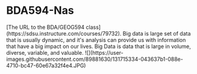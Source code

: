 # BDA594-Nas
<Nasser Mohieddin.> 
[The URL to the BDA/GEOG594 class](https://sdsu.instructure.com/courses/79732). 
Big data is large set of data that is usually dynamic, and it's analysis can provide us with information that have a big impact on our lives. Big Data is data that is large in volume, diverse, variable, and valuable. 
![](https://user-images.githubusercontent.com/89881630/131715334-043637b1-088e-4710-bc47-60e67a32f4e4.JPG)
